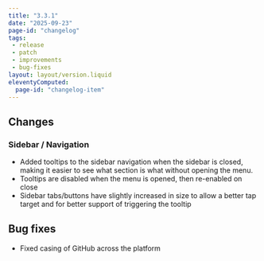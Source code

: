 ```yaml
---
title: "3.3.1"
date: "2025-09-23"
page-id: "changelog"
tags: 
 - release
 - patch
 - improvements
 - bug-fixes
layout: layout/version.liquid
eleventyComputed:
  page-id: "changelog-item"
---
```

## Changes
### Sidebar / Navigation
- Added tooltips to the sidebar navigation when the sidebar is closed, making it easier to see what section is what without opening the menu. 
- Tooltips are disabled when the menu is opened, then re-enabled on close
- Sidebar tabs/buttons have slightly increased in size to allow a better tap target and for better support of triggering the tooltip

## Bug fixes
- Fixed casing of GitHub across the platform